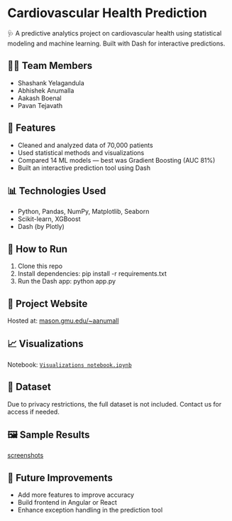 # Cardiovascular Health Prediction

🩺 A predictive analytics project on cardiovascular health using statistical modeling and machine learning. Built with Dash for interactive predictions.

## 👨‍🔬 Team Members
- Shashank Yelagandula
- Abhishek Anumalla
- Aakash Boenal
- Pavan Tejavath

## 🚀 Features
- Cleaned and analyzed data of 70,000 patients
- Used statistical methods and visualizations
- Compared 14 ML models — best was Gradient Boosting (AUC 81%)
- Built an interactive prediction tool using Dash

## 📊 Technologies Used
- Python, Pandas, NumPy, Matplotlib, Seaborn
- Scikit-learn, XGBoost
- Dash (by Plotly)

## 🧪 How to Run
1. Clone this repo
2. Install dependencies:
pip install -r requirements.txt
3. Run the Dash app:
python app.py


## 🔗 Project Website
Hosted at: [mason.gmu.edu/~aanumall](http://mason.gmu.edu/~aanumall)

## 📈 Visualizations
Notebook: [`Visualizations notebook.ipynb`]([./notebooks/Visualizations%20notebook.ipynb](https://github.com/shashankyelagandula/Cardiovascular-Health-Patterns/blob/main/Visualizations%20notebook.ipynb))

## 📁 Dataset
Due to privacy restrictions, the full dataset is not included. Contact us for access if needed.

## 🖼️ Sample Results

[screenshots](https://github.com/shashankyelagandula/Cardiovascular-Health-Patterns/tree/8b63f9898181c86862831168d86919ef9ec5a4ce/screenshots)


## 📌 Future Improvements
- Add more features to improve accuracy
- Build frontend in Angular or React
- Enhance exception handling in the prediction tool
